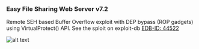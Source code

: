 ### Easy File Sharing Web Server v7.2
Remote SEH based Buffer Overflow exploit with DEP bypass (ROP gadgets) using VirtualProtect() API. See the sploit on exploit-db [EDB-ID: 44522](https://www.exploit-db.com/exploits/44522/)

![alt text](https://github.com/ihack4falafel/OSCE/blob/master/Remote%20Buffer%20Overflow/EasyFileSharingWebServerv7.2/PoC.PNG)
